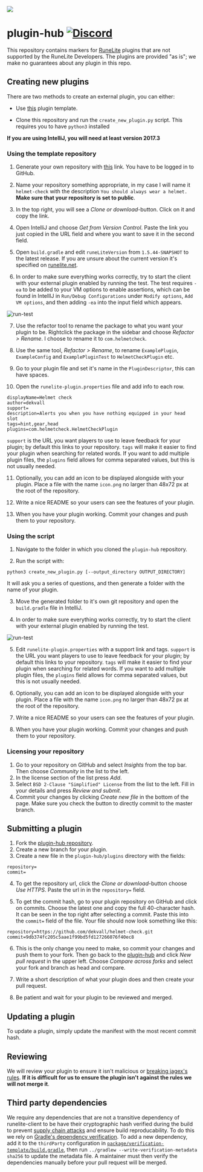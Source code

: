 ![](https://runelite.net/img/logo.png)
# plugin-hub [![Discord](https://img.shields.io/discord/301497432909414422.svg)](https://discord.gg/mePCs8U)

This repository contains markers for [RuneLite](https://github.com/runelite/runelite)
plugins that are not supported by the RuneLite Developers. The plugins are
provided "as is"; we make no guarantees about any plugin in this repo.


## Creating new plugins
There are two methods to create an external plugin, you can either:

 - Use [this](https://github.com/runelite/example-plugin/) plugin template.

 - Clone this repository and run the `create_new_plugin.py` script. This requires you to have `python3` installed

**If you are using IntelliJ, you will need at least version 2017.3**

### Using the template repository
 1. Generate your own repository with [this](https://github.com/runelite/example-plugin/generate) link. You have to be logged in to GitHub.
 
 2. Name your repository something appropriate, in my case I will name it `helmet-check` with the description `You should always wear a helmet.` **Make sure that your repository is set to public**.

 3. In the top right, you will see a *Clone or download*-button. Click on it and copy the link.

 4. Open IntelliJ and choose *Get from Version Control*. Paste the link you just copied in the URL field and where you want to save it in the second field.

 5. Open `build.gradle` and edit `runeLiteVersion` from `1.5.44-SNAPSHOT` to the latest release. If you are unsure about the current version it's specified on [runelite.net](https://runelite.net/).

 6. In order to make sure everything works correctly, try to start the client with your external plugin enabled by running the test. The test requires `-ea` to be added to your VM options to enable assertions, which can be found in IntellIJ in `Run/Debug Configurations` under `Modify options`, `Add VM options`, and then adding `-ea` into the input field which appears.

 ![run-test](https://i.imgur.com/tKSQH5e.png)

 7. Use the refactor tool to rename the package to what you want your plugin to be. Rightclick the package in the sidebar and choose *Refactor > Rename*. I choose to rename it to `com.helmetcheck`.

 8. Use the same tool, *Refactor > Rename*, to rename `ExamplePlugin`, `ExampleConfig` and `ExamplePluginTest` to `HelmetCheckPlugin` etc.
 
 9. Go to your plugin file and set it's name in the `PluginDescriptor`, this can have spaces.

 10. Open the `runelite-plugin.properties` file and add info to each row. 
 ```
 displayName=Helmet check
 author=dekvall
 support=
 description=Alerts you when you have nothing equipped in your head slot
 tags=hint,gear,head
 plugins=com.helmetcheck.HelmetCheckPlugin
 ```
 `support` is the URL you want players to use to leave feedback for your plugin; by default this links to your repository. `tags` will make it easier to find your plugin when searching for related words. If you want to add multiple plugin files, the `plugins` field allows for comma separated values, but this is not usually needed.

 11. Optionally, you can add an icon to be displayed alongside with your plugin. Place a file with the name `icon.png` no larger than 48x72 px at the root of the repository.

 12. Write a nice README so your users can see the features of your plugin.

 13. When you have your plugin working. Commit your changes and push them to your repository. 


### Using the script
 1. Navigate to the folder in which you cloned the `plugin-hub` repository.

 2. Run the script with:
 ```
 python3 create_new_plugin.py [--output_directory OUTPUT_DIRECTORY]
 ```
 It will ask you a series of questions, and then generate a folder with the name of your plugin.

 3. Move the generated folder to it's own git repository and open the `build.gradle` file in IntelliJ.

 4. In order to make sure everything works correctly, try to start the client with your external plugin enabled by running the test.

 ![run-test](https://i.imgur.com/tKSQH5e.png)

 5. Edit `runelite-plugin.properties` with a support link and tags. `support` is the URL you want players to use to leave feedback for your plugin; by default this links to your repository. `tags` will make it easier to find your plugin when searching for related words. If you want to add multiple plugin files, the `plugins` field allows for comma separated values, but this is not usually needed.

 6. Optionally, you can add an icon to be displayed alongside with your plugin. Place a file with the name `icon.png` no larger than 48x72 px at the root of the repository.

 7. Write a nice README so your users can see the features of your plugin.

 8. When you have your plugin working. Commit your changes and push them to your repository.

### Licensing your repository
 1. Go to your repository on GitHub and select *Insights* from the top bar. Then choose *Community* in the list to the left.
 2. In the license section of the list press *Add*.
 3. Select `BSD 2-Clause "Simplified" License` from the list to the left. Fill in your details and press *Review and submit*.
 4. Commit your changes by clicking *Create new file* in the bottom of the page. Make sure you check the button to directly commit to the master branch.

## Submitting a plugin
 1. Fork the [plugin-hub repository](https://github.com/runelite/plugin-hub).
 2. Create a new branch for your plugin. 
 3. Create a new file in the `plugin-hub/plugins` directory with the fields:
 ```
repository=
commit=
 ```
 4. To get the repository url, click the *Clone or download*-button choose *Use HTTPS*. Paste the url in in the `repository=` field.

 5. To get the commit hash, go to your plugin repository on GitHub and click on commits. Choose the latest one and copy the full 40-character hash. It can be seen in the top right after selecting a commit. Paste this into the `commit=` field of the file. 
 Your file should now look something like this:
 ```
repository=https://github.com/dekvall/helmet-check.git
commit=9db374fc205c5aae1f99bd5fd127266076f40ec8
 ```
 6. This is the only change you need to make, so commit your changes and push them to your fork. Then go back to the [plugin-hub](https://github.com/runelite/plugin-hub) and click *New pull request* in the upper left. Choose *Compare across forks* and select your fork and branch as head and compare.

 7. Write a short description of what your plugin does and then create your pull request.

 8. Be patient and wait for your plugin to be reviewed and merged.

## Updating a plugin
To update a plugin, simply update the manifest with the most recent commit hash. 

## Reviewing
We will review your plugin to ensure it isn't malicious or [breaking
jagex's rules](https://secure.runescape.com/m=news/another-message-about-unofficial-clients?oldschool=1).
__If it is difficult for us to ensure the plugin isn't against the rules we
will not merge it__. 

## Third party dependencies
We require any dependencies that are not a transitive dependency of runelite-client to
be have their cryptographic hash verified during the build to prevent [supply chain attacks](https://en.wikipedia.org/wiki/Supply_chain_attack) and ensure build reproducability.
To do this we rely on [Gradle's dependency verification](https://docs.gradle.org/nightly/userguide/dependency_verification.html).
To add a new dependency, add it to the `thirdParty` configuration in [`package/verification-template/build.gradle`](https://github.com/runelite/plugin-hub/blob/master/package/verification-template/build.gradle),
then run `../gradlew --write-verification-metadata sha256` to update the metadata file. A maintainer must then verify
the dependencies manually before your pull request will be merged.

